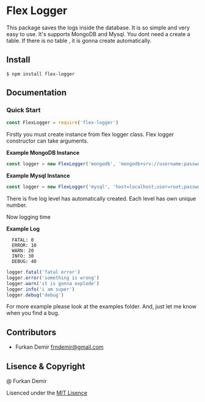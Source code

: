 # Flex Logger
This package saves the logs inside the database. It is so simple and very easy to use. It's supports MongoDB and Mysql. You dont need a create a table. If there is no table , it is gonna create automatically.
## Install

```
$ npm install flex-logger
```

## Documentation

### Quick Start

```js
const FlexLogger = require('flex-logger')
```
Firstly you must create instance from flex logger class. Flex logger constructor can take arguments.

**Example MongoDB Instance**
```js
const logger = new FlexLogger('mongodb', 'mongodb+srv://username:password@host/dbname', 'collectionName')
```

**Example Mysql Instance**
```js
const logger = new FlexLogger('mysql', 'host=localhost;user=root;password=;dbname=test;', 'tableName')
```

There is five log level has automatically created. Each level has own unique number. 

Now logging time

**Example Log**

```
  FATAL: 0
  ERROR: 10
  WARN: 20
  INFO: 30
  DEBUG: 40
```

```js
logger.fatal('fatal error')
logger.error('something is wrong')
logger.warn('it is gonna explode')
logger.info('i am super')
logger.debug('debug')

```

For more example please look at the examples folder. And, just let me know when you find a bug.

## Contributors
- Furkan Demir <frndemir@gmail.com>

## Lisence & Copyright

@ Furkan Demir

Lisenced under the [MIT Lisence](LISENCE)